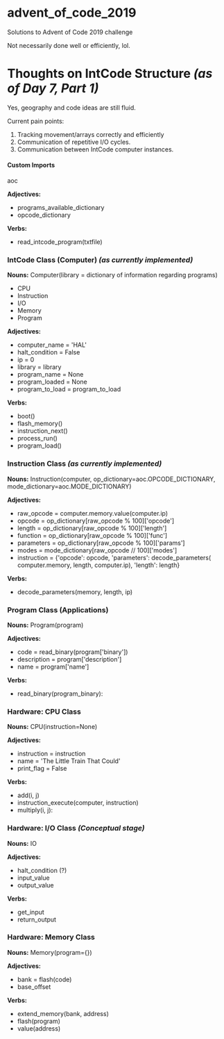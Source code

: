 # advent_of_code_2019
 Solutions to Advent of Code 2019 challenge

 Not necessarily done well or efficiently, lol.

#

# Thoughts on IntCode Structure _(as of Day 7, Part 1)_

Yes, geography and code ideas are still fluid.

Current pain points:
1. Tracking movement/arrays correctly and efficiently
2. Communication of repetitive I/O cycles.
3. Communication between IntCode computer instances.


#### Custom Imports

aoc

**Adjectives:**
- programs_available_dictionary
- opcode_dictionary

**Verbs:**
- read_intcode_program(txtfile)


### IntCode Class (Computer) _(as currently implemented)_
**Nouns:**
Computer(library = dictionary of information regarding programs)
- CPU
- Instruction
- I/O
- Memory
- Program


**Adjectives:**
- computer_name = 'HAL'
- halt_condition = False
- ip = 0
- library = library
- program_name = None
- program_loaded = None
- program_to_load = program_to_load


**Verbs:**
- boot()
- flash_memory()
- instruction_next()
- process_run()
- program_load()


### Instruction Class _(as currently implemented)_
**Nouns:**
Instruction(computer, op_dictionary=aoc.OPCODE_DICTIONARY,
            mode_dictionary=aoc.MODE_DICTIONARY)


**Adjectives:**
- raw_opcode = computer.memory.value(computer.ip)
- opcode = op_dictionary[raw_opcode % 100]['opcode']
- length = op_dictionary[raw_opcode % 100]['length']
- function = op_dictionary[raw_opcode % 100]['func']
- parameters = op_dictionary[raw_opcode % 100]['params']
- modes = mode_dictionary[raw_opcode // 100]['modes']
- instruction = {'opcode': opcode,
                 'parameters': decode_parameters(
                    computer.memory,
                    length,
                    computer.ip),
                'length': length}


**Verbs:**
- decode_parameters(memory, length, ip)


### Program Class (Applications)
**Nouns:**
Program(program)


**Adjectives:**
- code = read_binary(program['binary'])
- description = program['description']
- name = program['name']


**Verbs:**
- read_binary(program_binary):


### Hardware:  CPU Class
**Nouns:**
CPU(instruction=None)


**Adjectives:**
- instruction = instruction
- name = 'The Little Train That Could'
- print_flag = False


**Verbs:**
- add(i, j)
- instruction_execute(computer, instruction)
- multiply(i, j):


### Hardware:  I/O Class _(Conceptual stage)_
**Nouns:**
IO

**Adjectives:**
- halt_condition (?)
- input_value
- output_value

**Verbs:**
- get_input
- return_output


### Hardware:  Memory Class
**Nouns:**
Memory(program={})


**Adjectives:**
- bank = flash(code)
- base_offset


**Verbs:**
- extend_memory(bank, address)
- flash(program)
- value(address)

